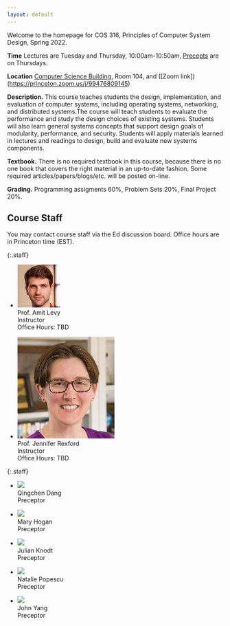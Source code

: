 ```yaml
---
layout: default
---
```


Welcome to the homepage for COS 316, Principles of Computer System
Design, Spring 2022.

**Time** Lectures are Tuesday and Thursday, 10:00am-10:50am, [Precepts](precepts) are on Thursdays.

**Location** [Computer Science Building](https://api.princeton.edu/campus-map/link?id=0167), Room 104, and ([Zoom link])(https://princeton.zoom.us/j/99476809145)

**Description.** This course teaches students the design,
implementation, and evaluation of computer systems, including operating
systems, networking, and distributed systems.The course will teach
students to evaluate the performance and study the design choices of
existing systems. Students will also learn general systems concepts that
support design goals of modularity, performance, and security. Students
will apply materials learned in lectures and readings to design, build
and evaluate new systems components.

**Textbook.** There is no required textbook in this course, because
there is no one book that covers the right material in an up-to-date
fashion. Some required articles/papers/blogs/etc. will be posted
on-line.

**Grading.** Programming assigments 60%, Problem Sets 20%, Final Project 20%.

## Course Staff

You may contact course staff via the Ed discussion board. Office hours are in Princeton time (EST).

{:.staff}
* ![](/images/staff/amit-levy.jpg)\
Prof. Amit Levy\
Instructor\
Office Hours: TBD

* ![](/images/staff/jenn-rexford.jpg)\
Prof. Jennifer Rexford\
Instructor\
Office Hours: TBD

{:.staff}
* ![](#)\
Qingchen Dang\
Preceptor

* ![](#)\
Mary Hogan\
Preceptor

* ![](#)\
Julian Knodt\
Preceptor

* ![](/images/staff/natalie-popescu.png)\
Natalie Popescu\
Preceptor

* ![](#)\
John Yang\
Preceptor

<!--[Ed discussion board]: https://us.edstem.org/courses/2353/discussion/-->
